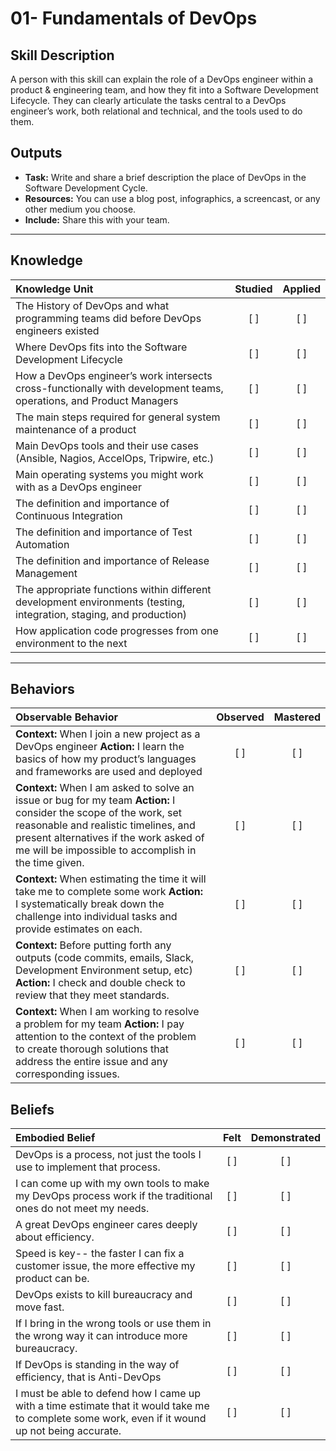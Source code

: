 # 01-  Fundamentals of DevOps

Skill Description
----------
A person with this skill can explain the role of a DevOps engineer within a product & engineering team, and how they fit into a Software Development Lifecycle. They can clearly articulate the tasks central to a DevOps engineer’s work, both relational and technical, and the tools used to do them.



Outputs
----------
- **Task:** Write and share a brief description the place of DevOps in the Software Development Cycle. 
- **Resources:** You can use a blog post, infographics, a screencast, or any other medium you choose. 
- **Include:** Share this with your team.

----------
## **Knowledge**


| Knowledge Unit   |      Studied      | Applied |
|:-------------|:------------------:|:--------:|
| The History of DevOps and what programming teams did before DevOps engineers existed | [ ] | [ ]  |
| Where DevOps fits into the Software Development Lifecycle | [ ] | [ ]  |
| How a DevOps engineer’s work intersects cross-functionally with development teams, operations, and Product Managers  | [ ] | [ ]  |
| The main steps required for general system maintenance of a product  | [ ] | [ ]  |
| Main DevOps tools and their use cases (Ansible, Nagios, AccelOps, Tripwire, etc.) | [ ] | [ ]  |
| Main operating systems you might work with as a DevOps engineer | [ ] | [ ]  |
| The definition and importance of Continuous Integration  | [ ] | [ ]  |
| The definition and importance of Test Automation  | [ ] | [ ]  |
| The definition and importance of Release Management  | [ ] | [ ]  |
| The appropriate functions within different development environments (testing, integration, staging, and production) | [ ] | [ ]  |
| How application code progresses from one environment to the next | [ ] | [ ]  |



----------


## **Behaviors**

| Observable Behavior   |      Observed      | Mastered |
|:-------------|:------------------:|:--------:|
| **Context:** When I join a new project as a DevOps engineer **Action:** I learn the basics of how my product’s languages and frameworks are used and deployed | [ ] | [ ]  |
| **Context:** When I am asked to solve an issue or bug for my team **Action:** I consider the scope of the work, set reasonable and realistic timelines, and present alternatives if the work asked of me will be impossible to accomplish in the time given. | [ ] | [ ]  |
| **Context:** When estimating the time it will take me to complete some work **Action:** I systematically break down the challenge into individual tasks and provide estimates on each. | [ ] | [ ]  
| **Context:** Before putting forth any outputs (code commits, emails, Slack, Development Environment setup, etc) **Action:** I check and double check to review that they meet standards. | [ ] | [ ]  |
| **Context:** When I am working to resolve a problem for my team **Action:** I pay attention to the context of the problem to create thorough solutions that address the entire issue and any corresponding issues. | [ ] | [ ]  |




## **Beliefs**


| Embodied Belief   |      Felt      | Demonstrated |
|:-------------|:------------------:|:--------:|
| DevOps is a process, not just the tools I use to implement that process. | [ ] | [ ]  |
| I can come up with my own tools to make my DevOps process work if the traditional ones do not meet my needs. | [ ] | [ ]  |
| A great DevOps engineer cares deeply about efficiency. | [ ] | [ ]  |
| Speed is key-- the faster I can fix a customer issue, the more effective my product can be. | [ ] | [ ]  |
| DevOps exists to kill bureaucracy and move fast. | [ ] | [ ]  |
| If I bring in the wrong tools or use them in the wrong way it can introduce more bureaucracy. | [ ] | [ ]  |
| If DevOps is standing in the way of efficiency, that is Anti-DevOps | [ ] | [ ]  |
| I must be able to defend how I came up with a time estimate that it would take me to complete some work, even if it wound up not being accurate.  | [ ] | [ ]  |

